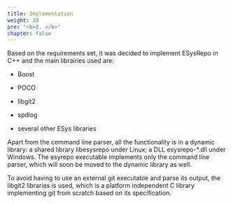 ```yaml
---
title: Implementation
weight: 20
pre: "<b>2. </b>"
chapter: false
---
```


Based on the requirements set, it was decided to implement ESysRepo in C++ and the main librairies
used are:

* Boost

* POCO

* libgit2

* spdlog

* several other ESys libraries

Apart from the command line parser, all the functionality is in a dynamic library: a shared library
libesysrepo under Linux; a DLL esysrepo-*.dll under Windows. The esyrepo executable implements only
the command line parser, which will soon be moved to the dynamic library as well.

To avoid having to use an external git executable and parse its output, the libgit2 libraries is used, which is a platform independent C library implementing git from scratch based on its specification. 